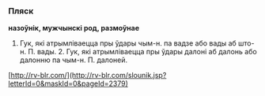 ### Пляск
**назоўнік, мужчынскі род, размоўнае**

1. Гук, які атрымліваецца пры ўдары чым-н. па вадзе або вады аб што-н. П. вады. 2. Гук, які атрымліваецца пры ўдары далоні аб далонь або далонню па чым-н. П. далоней.

<a rel="author">[http://rv-blr.com/](http://rv-blr.com/slounik.jsp?letterId=0&maskId=0&pageId=2379)</a>
